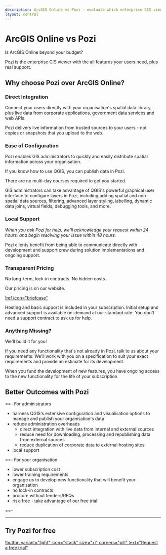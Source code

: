 ```yaml
---
description: ArcGIS Online vs Pozi - evaluate which enterprise GIS viewer better serves your organisation.
layout: central
---
```


# ArcGIS Online vs Pozi

Is ArcGIS Online beyond your budget?

Pozi is the enterprise GIS viewer with the all features your users need, plus real support.

## Why choose Pozi over ArcGIS Online?

### Direct Integration

Connect your users directly with your organisation's spatial data library, plus live data from corporate applications, government data services and web APIs.

Pozi delivers live information from trusted sources to your users - not copies or snapshots that you upload to the web.

### Ease of Configuration

Pozi enables GIS administrators to quickly and easily distribute spatial information across your organisation.

If you know how to use QGIS, you can publish data in Pozi.

There are no multi-day courses required to get you started.

GIS administrators can take advantage of QGIS's powerful graphical user interface to configure layers in Pozi, including adding spatial and non-spatial data sources, filtering, advanced layer styling, labelling, dynamic data joins, virtual fields, debugging tools, and more.

### Local Support

*When you ask Pozi for help, we'll acknowledge your request within 24 hours, and begin resolving your issue within 48 hours.*

Pozi clients benefit from being able to communicate directly with development and support crew during solution implementations and ongoing support.

### Transparent Pricing

No long-term, lock-in contracts. No hidden costs.

Our pricing is on our website.

[!ref icon="briefcase"](/pricing/)

Hosting and basic support is included in your subscription. Initial setup and advanced support is available on-demand at our standard rate. You don't need a support contract to ask us for help.

### Anything Missing?

We'll build it for you!

If you need any functionality that's not already in Pozi, talk to us about your requirements. We'll work with you on a specification to suit your exact requirements and provide an estimate for its development.

When you fund the development of new features, you have ongoing access to the new functionality for the life of your subscription.

## Better Outcomes with Pozi

==- For administrators

* harness QGIS's extensive configuration and visualisation options to manage and publish your organisation's data
* reduce administration overheads
  * direct integration with live data from internal and external sources
  * reduce need for downloading, processing and republishing data from external sources
  * reduce duplication of corporate data to external hosting sites
* local support

==- For your organisation

* lower subscription cost
* lower training requirements
* engage us to develop new functionality that will benefit your organisation
* no lock-in contracts
* procure without tenders/RFQs
* risk-free - take advantage of our free trial

==-

---

## Try Pozi for free 

[!button variant="light" icon="stack" size="xl" corners="pill" text="Request a free trial"](/trial/)
